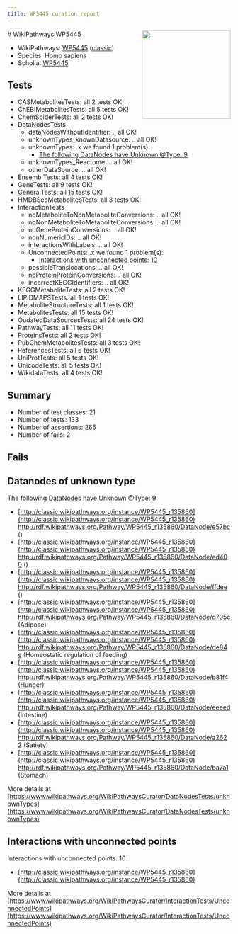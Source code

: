 ```yaml
---
title: WP5445 curation report
---
```


<img style="float: right; width: 200px" src="https://upload.wikimedia.org/wikipedia/commons/thumb/8/83/Wplogo_with_text_500.png/640px-Wplogo_with_text_500.png" />
# WikiPathways WP5445

* WikiPathways: [WP5445](https://wikipathways.org/pathways/WP5445) ([classic](https://classic.wikipathways.org/instance/WP5445))
* Species: Homo sapiens
* Scholia: [WP5445](https://scholia.toolforge.org/wikipathways/WP5445)
## Tests
* CASMetabolitesTests: all 2 tests OK!
* ChEBIMetabolitesTests: all 5 tests OK!
* ChemSpiderTests: all 2 tests OK!
* DataNodesTests
    * dataNodesWithoutIdentifier: .. all OK!
    * unknownTypes_knownDatasource: .. all OK!
    * unknownTypes: .x we found 1 problem(s):
        * [The following DataNodes have Unknown @Type: 9](#839973e7)
    * unknownTypes_Reactome: .. all OK!
    * otherDataSource: .. all OK!
* EnsemblTests: all 4 tests OK!
* GeneTests: all 9 tests OK!
* GeneralTests: all 15 tests OK!
* HMDBSecMetabolitesTests: all 3 tests OK!
* InteractionTests
    * noMetaboliteToNonMetaboliteConversions: .. all OK!
    * noNonMetaboliteToMetaboliteConversions: .. all OK!
    * noGeneProteinConversions: .. all OK!
    * nonNumericIDs: .. all OK!
    * interactionsWithLabels: .. all OK!
    * UnconnectedPoints: .x we found 1 problem(s):
        * [Interactions with unconnected points: 10](#7f1d4077)
    * possibleTranslocations: .. all OK!
    * noProteinProteinConversions: .. all OK!
    * incorrectKEGGIdentifiers: .. all OK!
* KEGGMetaboliteTests: all 2 tests OK!
* LIPIDMAPSTests: all 1 tests OK!
* MetaboliteStructureTests: all 1 tests OK!
* MetabolitesTests: all 15 tests OK!
* OudatedDataSourcesTests: all 24 tests OK!
* PathwayTests: all 11 tests OK!
* ProteinsTests: all 2 tests OK!
* PubChemMetabolitesTests: all 3 tests OK!
* ReferencesTests: all 6 tests OK!
* UniProtTests: all 5 tests OK!
* UnicodeTests: all 5 tests OK!
* WikidataTests: all 4 tests OK!


## Summary

* Number of test classes: 21
* Number of tests: 133
* Number of assertions: 265
* Number of fails: 2

## Fails

<a name="839973e7" />

## Datanodes of unknown type

The following DataNodes have Unknown @Type: 9

* [http://classic.wikipathways.org/instance/WP5445_r135860](http://classic.wikipathways.org/instance/WP5445_r135860) http://rdf.wikipathways.org/Pathway/WP5445_r135860/DataNode/e57bc ()
* [http://classic.wikipathways.org/instance/WP5445_r135860](http://classic.wikipathways.org/instance/WP5445_r135860) http://rdf.wikipathways.org/Pathway/WP5445_r135860/DataNode/ed400 ()
* [http://classic.wikipathways.org/instance/WP5445_r135860](http://classic.wikipathways.org/instance/WP5445_r135860) http://rdf.wikipathways.org/Pathway/WP5445_r135860/DataNode/ffdee ()
* [http://classic.wikipathways.org/instance/WP5445_r135860](http://classic.wikipathways.org/instance/WP5445_r135860) http://rdf.wikipathways.org/Pathway/WP5445_r135860/DataNode/d795c (Adipose)
* [http://classic.wikipathways.org/instance/WP5445_r135860](http://classic.wikipathways.org/instance/WP5445_r135860) http://rdf.wikipathways.org/Pathway/WP5445_r135860/DataNode/de84e (Homeostatic regulation of feeding)
* [http://classic.wikipathways.org/instance/WP5445_r135860](http://classic.wikipathways.org/instance/WP5445_r135860) http://rdf.wikipathways.org/Pathway/WP5445_r135860/DataNode/b81f4 (Hunger)
* [http://classic.wikipathways.org/instance/WP5445_r135860](http://classic.wikipathways.org/instance/WP5445_r135860) http://rdf.wikipathways.org/Pathway/WP5445_r135860/DataNode/eeeed (Intestine)
* [http://classic.wikipathways.org/instance/WP5445_r135860](http://classic.wikipathways.org/instance/WP5445_r135860) http://rdf.wikipathways.org/Pathway/WP5445_r135860/DataNode/a2622 (Satiety)
* [http://classic.wikipathways.org/instance/WP5445_r135860](http://classic.wikipathways.org/instance/WP5445_r135860) http://rdf.wikipathways.org/Pathway/WP5445_r135860/DataNode/ba7a1 (Stomach)


More details at [https://www.wikipathways.org/WikiPathwaysCurator/DataNodesTests/unknownTypes](https://www.wikipathways.org/WikiPathwaysCurator/DataNodesTests/unknownTypes)

<a name="7f1d4077" />

## Interactions with unconnected points

Interactions with unconnected points: 10

* [http://classic.wikipathways.org/instance/WP5445_r135860](http://classic.wikipathways.org/instance/WP5445_r135860)


More details at [https://www.wikipathways.org/WikiPathwaysCurator/InteractionTests/UnconnectedPoints](https://www.wikipathways.org/WikiPathwaysCurator/InteractionTests/UnconnectedPoints)

